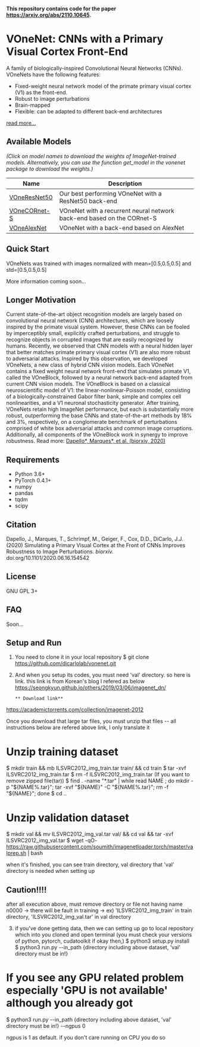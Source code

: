 **This repository contains code for the paper https://arxiv.org/abs/2110.10645.**

# VOneNet: CNNs with a Primary Visual Cortex Front-End

A family of biologically-inspired Convolutional Neural Networks (CNNs). VOneNets have the following features:
- Fixed-weight neural network model of the primate primary visual cortex (V1) as the front-end.
- Robust to image perturbations
- Brain-mapped
- Flexible: can be adapted to different back-end architectures

[read more...](#longer-motivation)

## Available Models
*(Click on model names to download the weights of ImageNet-trained models. Alternatively, you can use the function get_model in the vonenet package to download the weights.)*

| Name     | Description                                                              |
| -------- | ------------------------------------------------------------------------ |
| [VOneResNet50](https://vonenet-models.s3.us-east-2.amazonaws.com/voneresnet50_e70.pth.tar) | Our best performing VOneNet with a ResNet50 back-end |
| [VOneCORnet-S](https://vonenet-models.s3.us-east-2.amazonaws.com/vonecornets_e70.pth.tar) | VOneNet with a recurrent neural network back-end based on the CORnet-S |
| [VOneAlexNet](https://vonenet-models.s3.us-east-2.amazonaws.com/vonealexnet_e70.pth.tar) | VOneNet with a back-end based on AlexNet         |


## Quick Start

VOneNets was trained with images normalized with mean=[0.5,0.5,0.5] and std=[0.5,0.5,0.5]

More information coming soon...


## Longer Motivation

Current state-of-the-art object recognition models are largely based on convolutional neural network (CNN) architectures, which are loosely inspired by the primate visual system. However, these CNNs can be fooled by imperceptibly small, explicitly crafted perturbations, and struggle to recognize objects in corrupted images that are easily recognized by humans. Recently, we observed that CNN models with a neural hidden layer that better matches primate primary visual cortex (V1) are also more robust to adversarial attacks. Inspired by this observation, we developed VOneNets, a new class of hybrid CNN vision models. Each VOneNet contains a fixed weight neural network front-end that simulates primate V1, called the VOneBlock, followed by a neural network back-end adapted from current CNN vision models. The VOneBlock is based on a classical neuroscientific model of V1: the linear-nonlinear-Poisson model, consisting of a biologically-constrained Gabor filter bank, simple and complex cell nonlinearities, and a V1 neuronal stochasticity generator. After training, VOneNets retain high ImageNet performance, but each is substantially more robust, outperforming the base CNNs and state-of-the-art methods by 18% and 3%, respectively, on a conglomerate benchmark of perturbations comprised of white box adversarial attacks and common image corruptions. Additionally, all components of the VOneBlock work in synergy to improve robustness. 
Read more: [Dapello\*, Marques\*, et al. (biorxiv, 2020)](https://doi.org/10.1101/2020.06.16.154542)



## Requirements

- Python 3.6+
- PyTorch 0.4.1+
- numpy
- pandas
- tqdm
- scipy


## Citation

Dapello, J., Marques, T., Schrimpf, M., Geiger, F., Cox, D.D., DiCarlo, J.J. (2020) Simulating a Primary Visual Cortex at the Front of CNNs Improves Robustness to Image Perturbations. *biorxiv.* doi.org/10.1101/2020.06.16.154542


## License

GNU GPL 3+


## FAQ

Soon...

## Setup and Run

1. You need to clone it in your local repository
  $ git clone https://github.com/dicarlolab/vonenet.git
   
2. And when you setup its codes, you must need 'val' directory. so here is link.
  this link is from Korean's blog I refered as below https://seongkyun.github.io/others/2019/03/06/imagenet_dn/
  
       ** Download link**
  https://academictorrents.com/collection/imagenet-2012 
  
  Once you download that large tar files, you must unzip that files
  -- all instructions below are refered above link, I only translate it
  
  # Unzip training dataset
  $ mkdir train && mb ILSVRC2012_img_train.tar train/ && cd train
  $ tar -xvf ILSVRC2012_img_train.tar
  $ rm -f ILSVRC2012_img_train.tar    (If you want to remove zipped file(tar))
  $ find . -name "*.tar" | while read NAME ; do mkdir -p "${NAME%.tar}"; tar -xvf "${NAME}" -C "${NAME%.tar}"; rm -f "${NAME}"; done
  $ cd ..
  
  # Unzip validation dataset
  $ mkdir val && mv ILSVRC2012_img_val.tar val/ && cd val && tar -xvf ILSVRC2012_img_val.tar
  $ wget -qO- https://raw.githubusercontent.com/soumith/imagenetloader.torch/master/valprep.sh | bash
  
  when it's finished, you can see train directory, val directory
  that 'val' directory is needed when setting up 
  
  ## Caution!!!!
  after all execution above, must remove directory or file not having name n0000
  -> there will be fault in training
  -> ex) 'ILSVRC2012_img_train' in train directory, 'ILSVRC2012_img_val.tar' in val directory
  
3. if you've done getting data, then we can setting up
  go to local repository which into you cloned and open terminal (you must check your versions of python, pytorch, cudatoolkit if okay then,)
  $ python3 setup.py install
  $ python3 run.py --in_path {directory including above dataset, 'val' directory must be in!} 
  
  # If you see any GPU related problem especially 'GPU is not available' although you already got
  $ python3 run.py --in_path {directory including above dataset, 'val' directory must be in!} --ngpus 0
  
  ngpus is 1 as default. if you don't care running on CPU you do so  
  
  
  

